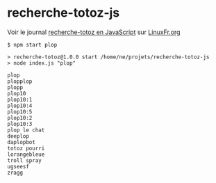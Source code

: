 # recherche-totoz-js

Voir le journal [recherche-totoz en JavaScript](https://linuxfr.org/users/n_e/journaux/recherche-totoz-en-javascript) sur [LinuxFr.org](https://linuxfr.org/)

    $ npm start plop

    > recherche-totoz@1.0.0 start /home/ne/projets/recherche-totoz-js
    > node index.js "plop"

    plop
    plopplop
    plopp
    plop10
    plop10:1
    plop10:4
    plop10:5
    plop10:2
    plop10:3
    plop le chat
    deeplop
    daplopbot
    totoz pourri
    lorangebleue
    troll spray
    ugseesf
    zragg